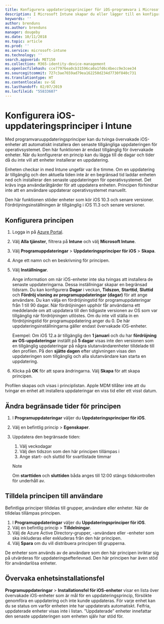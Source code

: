 ```yaml
---
title: Konfigurera uppdateringsprinciper för iOS-programvara i Microsoft Intune – Azure | Microsoft Docs
description: I Microsoft Intune skapar du eller lägger till en konfigurationsprincip för att begränsa när programvaruuppdateringar installeras automatiskt på iOS-enheter som hanteras eller övervakas av Intune. Du kan välja datum och tid när uppdateringar inte installeras. Du kan även tilldela den här principen till grupper, användare eller enheter samt söka efter eventuella installationsfel.
keywords: ''
author: brenduns
ms.author: brenduns
manager: dougeby
ms.date: 10/11/2018
ms.topic: article
ms.prod: ''
ms.service: microsoft-intune
ms.technology: ''
search.appverid: MET150
ms.collection: M365-identity-device-management
ms.openlocfilehash: cce77976ea0cb31596ca0a1fd6c4becc9e3cee34
ms.sourcegitcommit: 727c3ae7659ad79ea162250d234d7730f840c731
ms.translationtype: HT
ms.contentlocale: sv-SE
ms.lasthandoff: 02/07/2019
ms.locfileid: "55833607"
---
```

# <a name="configure-ios-update-policies-in-intune"></a>Konfigurera iOS-uppdateringsprinciper i Intune

Med programvaruuppdateringsprinciper kan du tvinga övervakade iOS-enheter att automatiskt installera den senaste tillgängliga uppdateringen för operativsystemet. Den här funktionen är endast tillgänglig för övervakade enheter. När du konfigurerar en princip kan du lägga till de dagar och tider då du inte vill att enheter installerar en uppdatering. 

Enheten checkar in med Intune ungefär var 8:e timme. Om en uppdatering är tillgänglig och den aktuella tiden inte är en begränsad tid laddar enheten ned och installerar den senaste uppdateringen för operativsystemet. Det krävs inga användaråtgärder för att uppdatera enheten. Principen förhindrar inte att en användare uppdaterar operativsystemet manuellt.

Den här funktionen stöder enheter som kör iOS 10.3 och senare versioner. Fördröjningsinställningen är tillgänglig i iOS 11.3 och senare versioner.

## <a name="configure-the-policy"></a>Konfigurera principen
1. Logga in på [Azure Portal](https://portal.azure.com).
2. Välj **Alla tjänster**, filtrera på **Intune** och välj **Microsoft Intune**.
3. Välj **Programuppdateringar** > **Uppdateringsprinciper för iOS** > **Skapa**.
4. Ange ett namn och en beskrivning för principen.
5. Välj **Inställningar**. 

    Ange information om när iOS-enheter inte ska tvingas att installera de senaste uppdateringarna. Dessa inställningar skapar en begränsad tidsram. Du kan konfigurera **Dagar** i veckan, **Tidszon**, **Starttid**, **Sluttid** och **Fördröj visning av programuppdateringar (dagar)** för att ange användare. Du kan välja en fördröjningstid för programuppdateringar från 1 till 90 dagar. När fördröjningen upphör får användarna ett meddelande om att uppdatera till den tidigaste versionen av OS som var tillgänglig när fördröjningen utlöstes. Om du inte vill ställa in en fördröjningstid för programuppdatering anger du 0. De här uppdateringsinställningarna gäller endast övervakade iOS-enheter.
  
    Exempel: Om iOS 12.a är tillgänglig den **1 januari** och du har **fördröjning av OS-uppdateringar** inställt på **5 dagar** visas inte den versionen som en tillgänglig uppdateringar på några slutanvändarenheter tilldelade till den profilen. På den **sjätte dagen** efter utgivningen visas den uppdateringen som tillgänglig och alla slutanvändare kan starta en uppdatering.


6. Klicka på **OK** för att spara ändringarna. Välj **Skapa** för att skapa principen.

Profilen skapas och visas i principlistan. Apple MDM tillåter inte att du tvingar en enhet att installera uppdateringar en viss tid eller ett visst datum. 

## <a name="change-the-restricted-times-for-the-policy"></a>Ändra begränsade tider för principen

1. I **Programuppdateringar** väljer du **Uppdateringsprinciper för iOS**.
2. Välj en befintlig princip > **Egenskaper**.
3. Uppdatera den begränsade tiden:
    
    1. Välj veckodagar
    2. Välj den tidszon som den här principen tillämpas i
    3. Ange start- och sluttid för svartlistade timmar

    > [!NOTE]
    > Om **starttiden** och **sluttiden** båda anges till 12:00 stängs tidskontrollen för underhåll av.

## <a name="assign-the-policy-to-users"></a>Tilldela principen till användare

Befintliga principer tilldelas till grupper, användare eller enheter. När de tilldelas tillämpas principen.

1. I **Programuppdateringar** väljer du **Uppdateringsprinciper för iOS**.
2. Välj en befintlig princip > **Tilldelningar**. 
3. Välj de Azure Active Directory-grupper, -användare eller -enheter som ska inkluderas eller exkluderas från den här principen.
4. Välj **Spara** om du vill distribuera principen till grupperna.

De enheter som används av de användare som den här principen inriktar sig på utvärderas för uppdateringsefterlevnad. Den här principen har även stöd för användarlösa enheter.

## <a name="monitor-device-installation-failures"></a>Övervaka enhetsinstallationsfel
<!-- 1352223 -->
**Programuppdateringar** > **Installationsfel för iOS-enheter** visar en lista över övervakade iOS-enheter som är mål för en uppdateringsprincip, försökte genomföra en uppdatering och inte kunde uppdateras. För varje enhet kan du se status om varför enheten inte har uppdaterats automatiskt. Felfria, uppdaterade enheter visas inte i listan. ”Uppdaterade” enheter innefattar den senaste uppdateringen som enheten själv har stöd för.

